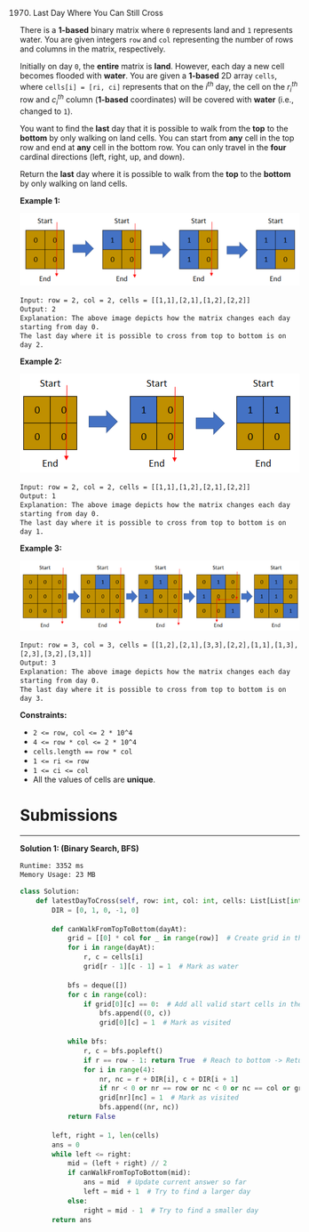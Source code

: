 1970. Last Day Where You Can Still Cross

There is a **1-based** binary matrix where `0` represents land and `1` represents water. You are given integers `row` and `col` representing the number of rows and columns in the matrix, respectively.

Initially on day `0`, the **entire** matrix is **land**. However, each day a new cell becomes flooded with **water**. You are given a **1-based** 2D array `cells`, where `cells[i] = [ri, ci]` represents that on the $i^{th}$ day, the cell on the $r_i^{th}$ row and $c_i^{th}$ column (**1-based** coordinates) will be covered with **water** (i.e., changed to `1`).

You want to find the **last** day that it is possible to walk from the **top** to the **bottom** by only walking on land cells. You can start from **any** cell in the top row and end at **any** cell in the bottom row. You can only travel in the **four** cardinal directions (left, right, up, and down).

Return the **last** day where it is possible to walk from the **top** to the **bottom** by only walking on land cells.

 

**Example 1:**

![1970_1.png](img/1970_1.png)
```
Input: row = 2, col = 2, cells = [[1,1],[2,1],[1,2],[2,2]]
Output: 2
Explanation: The above image depicts how the matrix changes each day starting from day 0.
The last day where it is possible to cross from top to bottom is on day 2.
```

**Example 2:**

![1970_2.png](img/1970_2.png)
```
Input: row = 2, col = 2, cells = [[1,1],[1,2],[2,1],[2,2]]
Output: 1
Explanation: The above image depicts how the matrix changes each day starting from day 0.
The last day where it is possible to cross from top to bottom is on day 1.
```

**Example 3:**

![1970_3.png](img/1970_3.png)
```
Input: row = 3, col = 3, cells = [[1,2],[2,1],[3,3],[2,2],[1,1],[1,3],[2,3],[3,2],[3,1]]
Output: 3
Explanation: The above image depicts how the matrix changes each day starting from day 0.
The last day where it is possible to cross from top to bottom is on day 3.
```

**Constraints:**

* `2 <= row, col <= 2 * 10^4`
* `4 <= row * col <= 2 * 10^4`
* `cells.length == row * col`
* `1 <= ri <= row`
* `1 <= ci <= col`
* All the values of cells are **unique**.

# Submissions
---
**Solution 1: (Binary Search, BFS)**
```
Runtime: 3352 ms
Memory Usage: 23 MB
```
```python
class Solution:
    def latestDayToCross(self, row: int, col: int, cells: List[List[int]]) -> int:
        DIR = [0, 1, 0, -1, 0]

        def canWalkFromTopToBottom(dayAt):
            grid = [[0] * col for _ in range(row)]  # Create grid in the `dayAt` th date
            for i in range(dayAt):
                r, c = cells[i]
                grid[r - 1][c - 1] = 1  # Mark as water

            bfs = deque([])
            for c in range(col):
                if grid[0][c] == 0:  # Add all valid start cells in the top row
                    bfs.append((0, c))
                    grid[0][c] = 1  # Mark as visited

            while bfs:
                r, c = bfs.popleft()
                if r == row - 1: return True  # Reach to bottom -> Return Valid
                for i in range(4):
                    nr, nc = r + DIR[i], c + DIR[i + 1]
                    if nr < 0 or nr == row or nc < 0 or nc == col or grid[nr][nc] == 1: continue
                    grid[nr][nc] = 1  # Mark as visited
                    bfs.append((nr, nc))
            return False

        left, right = 1, len(cells)
        ans = 0
        while left <= right:
            mid = (left + right) // 2
            if canWalkFromTopToBottom(mid):
                ans = mid  # Update current answer so far
                left = mid + 1  # Try to find a larger day
            else:
                right = mid - 1  # Try to find a smaller day
        return ans
```
